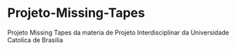 # Projeto-Missing-Tapes
Projeto Missing Tapes da materia de Projeto Interdisciplinar da Universidade Catolica de Brasilia
